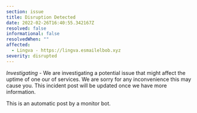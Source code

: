 ```yaml
---
section: issue
title: Disruption Detected
date: 2022-02-26T16:40:55.342167Z
resolved: false
informational: false
resolvedWhen: ""
affected:
  - Lingva - https://lingva.esmailelbob.xyz
severity: disrupted
---
```

*Investigating* - We are investigating a potential issue that might affect the uptime of one our of services. We are sorry for any inconvenience this may cause you. This incident post will be updated once we have more information.

This is an automatic post by a monitor bot.
        